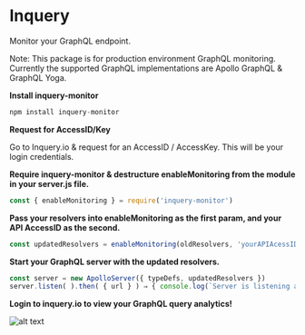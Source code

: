 # Inquery

Monitor your GraphQL endpoint.

Note: This package is for production environment GraphQL monitoring. Currently the supported GraphQL implementations are Apollo GraphQL & GraphQL Yoga.



**Install inquery-monitor**

```javascript
npm install inquery-monitor
```

**Request for AccessID/Key**

Go to Inquery.io & request for an AccessID / AccessKey. This will be your login credentials.

**Require inquery-monitor & destructure enableMonitoring from the module in your server.js file.**
```javascript
const { enableMonitoring } = require('inquery-monitor')
```

**Pass your resolvers into enableMonitoring as the first param, and your API AccessID as the second.**
```javascript
const updatedResolvers = enableMonitoring(oldResolvers, 'yourAPIAcessID')
```

**Start your GraphQL server with the updated resolvers.**
```javascript
const server = new ApolloServer({ typeDefs, updatedResolvers })
server.listen( ).then( { url } ) ⇒ { console.log(`Server is listening at { url }` )}) 
```

**Login to inquery.io to view your GraphQL query analytics!**

![alt text]('https://imgur.com/a/BCNAqU4')
